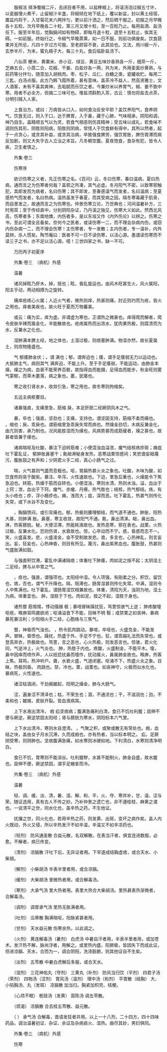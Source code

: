 <!-- { "loadSidebar": true } -->
　　服椒法 择净蜀椒二斤，去闭目者不用，以盐糁椒上，将滚汤泡过椒五寸许，以瓷器慢火煮干，止留椒汁半盏，将椒倾在地下纸上，覆以新盆，封以黄土经宿，置盆内将干，入甘菊花末六两拌匀，更以前汁洒之，然后晒干服之。初服之月早晚各十五粒，次月早晚各二十粒，第三月又增十粒，至一百粒乃止。每用盐酒、盐汤任下。服至半年后，觉胸膈间如有物碍，即每月退十粒，退至十五粒止，俟其无碍。一如前服。终始行之，令椒气早晚蒸熏，如一日不服，则前功俱废矣。饮食蔬果并无所忌，凡四十岁过方可服，至老颜容不衰，此其验也。又法，用川椒一斤，玄参半斤，为末，蜜丸梧子大，每三十丸，食后临卧盐汤下。

　　八仙茶 粳米、黄粟米、赤小豆、绿豆、黄豆五味炒香熟各一斤，细茶一斤，芝麻五合，小茴二合，花椒、干姜、白盐炒各一两，共为末，外用麦面炒黄熟，与前药等分拌匀，随意加入胡桃肉。枣、松子、瓜仁、白糖之类，瓷罐收贮。每用二三匙，白汤点服。此方乃韩飞霞所着，甚有意味。盖茶冷不益人，然高贤雅士，文人酒客，未有不喜其爽神，去垢腻而乐饮之者。今兼炒米以养胃气，椒、姜不致中寒。用者不必全方，但摘二三味可也。惟盐须斟酌入茶，古云：慎勿将盐去点茶，分明引贼入人家。

　　上食治方。或曰：万病皆从口入，如何食治反安平耶？盖饮养阳气，食养阴气，饮食无过，则入于口，达于脾胃，入于鼻，藏于心肺，气味相承，阴阳和调，神乃自生。盖精顺五气以为灵，若食气相恶则伤其精神；受五味以成礼，若食味不调则伤其形，阴胜则阳病，阳胜则阴病，常怪人于饮食鲜有得中，其所以然者，起于一点贪心，或贪其补益，或贪其治病，卒致强食脾劳，强饮胃胀，脾伤胃滞而病反加剧，则又大失乎古人立治之本旨。凡冬朝空腹，夏夜饱食，食杂有犯，皆令人疾，卫生者慎之。

　　外集·卷三

　　伤寒序

　　欲识伤寒之义者，先正伤寒之名。《百问》云，冬曰伤寒，春曰温病，夏曰热病，通而言之为伤寒者何哉？盖邪之所凑，其气必虚。冬月阳气不密，以致寒邪触犯，其即发而为病者，名曰伤寒；其不即发，至春感温气而发者，名曰温病；至夏感热气而发者，名曰热病。温热虽发于春夏，而其受病之因，隔冬寒毒藏于肌骨，而自里发之，故通而言之为伤寒也。仲景伤寒立论，万世典也；河间温暑补方，三时用耳；至于传经直中，分别阴阳杂证，乃丹溪之独见，伤寒大义如此。然西北风高，伤寒者多；东南地燠，内伤者多，是以东垣又作《内外伤论》以辨之。伤寒之书，至此可谓全且备矣。奈何今之医者，或读伤寒一二，而不理会杂病内伤，或窃内伤杂病一二，而不理会伤寒！主伤寒者，专一发散；主内伤者，专一温补，内外莫辨，杀人惯矣。陶节庵曰：医者不可一日不读伤寒，以活心源。愚谓读伤寒而不读三子之书，亦不足以活心源。噫！三世四家之书，缺一不可。

　　万历丙子初夏序

　　外集·卷三　（病机）外感

　　温暑

　　诸风掉眩乃肝木，掉，摇也；眩，昏乱旋运也。由风木旺甚生火，风火属阳，阳主乎动，两动相搏为之旋转。

　　痛痒疮疡心火属；人近火气者，微热则痒，热甚则痛，肘近则灼而为疮，皆火之用也。痒者美疾也，故火旺于夏而万物蕃美。

　　或云：痛为实，痒为虚。非谓虚为寒也，正谓热之微甚也。痒得爬而解者，爬令皮肤辛辣而属金化，辛能散故也。疮疡属热而出浓水，犹肉果热极，则腐溃而为水，反兼水之化也。

　　湿肿满本脾土经，地之体也，土湿过极，则痞塞肿满。物湿亦然，故长夏属土，则庶物隆盛也。

　　气 郁痿肺金伏；。谓 满也；郁，谓奔迫也；痿，谓手足痿弱无力以运动也。大抵肺主气，病则其气 满奔迫，不能上升。至于手足痿弱，不能运动，由肺金本燥，燥之为病，血衰不能荣养百骸，故指得血而能摄，足得血而能步，秋金旺则雾气蒙郁，而草木萎落，病之象也。萎，犹痿也。

　　寒之收引肾水乡，收敛引急，寒之用也，故冬寒则拘缩矣。

　　五运主病枢要目。

　　诸暴强直，支痛里急，筋缩 戾，本足肝胆二经厥阴风木之气。

　　暴，卒也；强直，坚劲也；支痛，支持也。谓坚固支持，筋缩不柔而痛也。 ，缩也；戾，乖戾也。谓筋缩里急乖戾失常而病也。然燥金劲切，木病反兼金化，由亢则害，承乃制也。况风能胜湿而为燥也，风病势甚而成筋缓者，燥之甚也，故甚者皆兼于燥也。

　　诸病喘呕及吐酸，暴注下迫转筋难；小便混浊血溢泄，瘤气结核疡疹斑；痈疽吐下霍乱证， 郁肿胀鼻塞干；鼽衄淋秘身发热，恶寒战栗惊惑间；笑悲谵妄衄蔑污，腹胀鼓之有声和；少阴君火手二经，真心小肠气之过。

　　喘，火气甚则气盛而息粗也。呕，胃膈热甚火炎之象也。吐酸，木味为酸，如饮食热则易于酸矣。暴注、卒泻，火性速故也。下迫，里急后重也，火燥能令下焦急迫也。转筋，热燥于筋而自转也。小便混浊，寒则水清，热则水浊。溢，血出于上窍；泄，血出于下窍。瘤气、赤瘤、丹瘭，热气胜也；结核，热气郁结。疡，有头小疮也；疹，浮小瘾疹也。痈，浅而大；疽，深而恶。吐下霍乱，热甚气则传化失常，或下水谷不及变化。

　　，胸膈愤闷，或引背痛也。郁，热极则腠理郁结，而气道不通也。肿胀，阳热大甚，则肿满 胀。鼻塞，寒主收敛，故阳气不通。鼽，鼻出清涕。衄，鼻出血。淋，热客膀胱。秘，大便涩滞，热能耗液故也。发热恶寒，邪在表也。战栗，火热过极，反兼水化。恐则伤肾，水衰故也。惊，心卒动而不宁。惑，昏惑而志不一。笑，火盛喜发。悲，火盛凌金，金不受制故发悲。谵，多言也，心热神乱，则言妄出。妄，狂妄也，心热神昏，则目有所见。蔑污，鼻出紫黑血也。腹胀鼓，热甚则气盛胀满如鼓。

　　与强直积饮滞，霍乱中满诸隔痞；体重吐下肿痿，肉如泥之按不起；太阴湿土二足经，脾与从中胃之气。

　　，痉也。强直，谓强项也。太阳经中湿。令人项强，有刚柔之分。积饮，留饮也，痞，否也，谓气不升降也。隔，阻滞也，肠胃湿甚则传化失常。中满，湿则令人中焦满也。吐下霍乱，谓肠胃湿饮相兼故也。体重，清阳为天，浊阴为地，湿土为病，体重宜也。 肿，湿胜于下也。肉如泥，按之不起，湿胜于身也。

　　诸热瞀 筋惕惕，悸动搐搦 极；暴喑冒昧躁扰狂，骂詈惊骇气上逆； 肿疼酸嚏呕疮，喉痹耳鸣聋欲闭；呕涌溢食下不能，目昧不明 翳；或禁栗之如丧神，暴病暴死暴注利；少阳相火手二经，心胞络与三焦气。

　　瞀，神昏而气浊也。 ，热令肌肉跳动。暴喑，卒哑也，火盛克金，不能发声。冒昧，昏愦也。躁扰，热盛于外，手足不宁也。狂，谓乖越礼法而失常也，或登高弃衣，热极故也。骂詈，言之恶也，心火热极，则发恶言也。惊骇，君火化同，气逆冲上，火气炎也。 肿，热胜于内也。疼酸，火盛制金，不能平木。嚏，鼻中因痒而喷作声，人以纸捻扰鼻而嚏作，扰动属火，鼻属肺金故也。喉痹，热客上焦。耳鸣，热冲听户。聋，水衰火盛，气道闭塞。呕涌不下，热盛火炎之象。目昧，热极则昏。 肉跳也。禁，冷也。栗，战栗也。如丧神守，火极而似水化也。暴病死，火性速也。

　　诸涩枯涸闭，干劲揭皴起，阳明之燥金，肺与大肠气。

　　涩，遍身涩不滑泽也；枯，不荣生也；涸，不通流也；干，不滋润也；劲，不柔和也；皴揭，皮肤开裂。皆血液病耳。

　　上下水液出清冷， 瘕 疝坚痞病；腹满急痛利白清，食已不饥吐利腥；屈伸不便与厥逆，厥逆禁固太阳经；肾与膀胱为寒水，阴阳标本六气里。

　　上下水出清冷，寒则水自澄清。 ，气聚之积，或聚或散无有常处也。瘕，血结之块，盖由女子月水沉滞，久而成瘕也，亦有热者，当以标本明之。 疝，足厥阴受寒，则阴肿也。坚痞腹满急痛，如水寒则冰硬如地。下利清白，水寒则清净明白。

　　食已不饥，胃寒则不能消谷。吐利腥秽，水甚不能制火，肺金自盛，故水腥也。屈伸不便，厥逆禁固，谓手足蜷挛而冷。

　　外集·卷三　（病机）外感

　　温暑

　　轻、调、缓、淡、清，暑、湿、解、和、平，火、夺、寒并补，甘、温、涩与荣，随证选用，真有古人不传之妙。乃补仲景之遗亡也，非不遵桂枝、麻黄之谓也。一说清平之世，同水化也，虽辛热之药，不生他证。

　　扰攘之世，同火化也，若用辛热之药，则发黄、出斑，变坏之病作矣。盖人内火既动，外火又侵，所以辛热发汗不如辛温，辛温又不如辛凉药也。

　　（轻剂） 防风通圣散 合益元散，名双解散。在表当汗者，俱宜连进数服，必愈。不解者，病已传变。

　　（清剂） 凉膈散 汗吐下后，无异证者用。下早遂成结胸虚痞，或合天水、小柴胡。

　　（解剂） 小柴胡汤 半表半里者用，或合凉膈。

　　（缓剂） 大柴胡汤 里微热者用，或合解毒汤。

　　（寒剂） 大承气汤 里大热者用。表里大热合大柴胡汤。里热甚表热渐微者，合解毒汤。

　　（调剂） 调胃承气汤 里热无胀满者用。

　　（吐剂） 瓜蒂散 胸满喘呕，阳脉紧甚者用。

　　（甘剂） 天水益元散 伤寒余热，以此调之。

　　（火剂） 黄连解毒汤（暑剂） 白虎汤 中暑自汗者用，半表半里者用，或加苍术。发汗热不解，脉尚浮者，用解之。或里热内盛，阳厥极，皆因失下而成此证，但进凉膈、天水，合而为一，调合阴阳，洗涤脏腑，则其他证自不生矣。

　　（淡剂） 五苓散 中暑白虎解后多服，或合天水。

　　（湿剂） 三花神佑丸（夺剂） 三黄丸（补剂） 防风当归饮（平剂） 四君子汤（荣剂） 四物汤（涩剂） 胃风汤（温剂） 理中汤（和剂） 平胃散（结胸） 大、小陷胸汤、丸（发斑） 凉膈散 加当归。胸紧加枳壳、桔梗。

　　（心烦不眠） 栀豉汤（发黄） 茵陈汤 调五苓散。

　　（烦渴） 凉膈散 合去桂五苓散、益元散。

　　（ ） 承气汤 合解毒，谵语发狂者并用。以上一十八剂，二十四方，四十四味药品，调治温暑初证、杂证、余证及杂病痰火、湿热。曲尽其妙，男妇俱同。

　　外集·卷三　（病机）外感

　　伤寒

